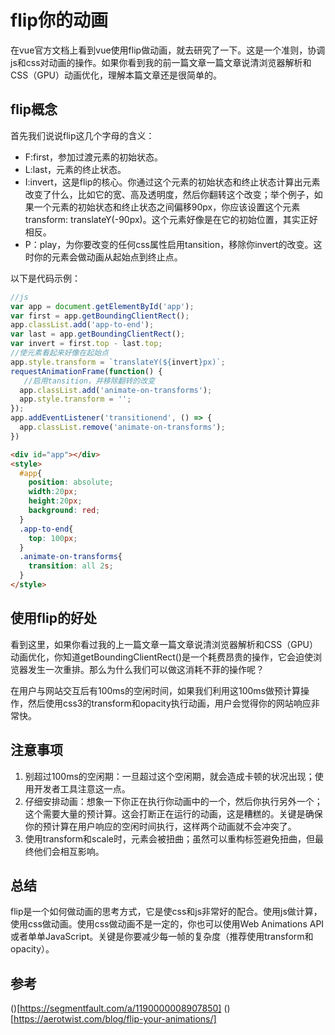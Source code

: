 # flip你的动画

在vue官方文档上看到vue使用flip做动画，就去研究了一下。这是一个准则，协调js和css对动画的操作。如果你看到我的前一篇文章一篇文章说清浏览器解析和CSS（GPU）动画优化，理解本篇文章还是很简单的。

## flip概念
首先我们说说flip这几个字母的含义：

- F:first，参加过渡元素的初始状态。
- L:last，元素的终止状态。
- I:invert，这是flip的核心。你通过这个元素的初始状态和终止状态计算出元素改变了什么，比如它的宽、高及透明度，然后你翻转这个改变；举个例子，如果一个元素的初始状态和终止状态之间偏移90px，你应该设置这个元素transform: translateY(-90px)。这个元素好像是在它的初始位置，其实正好相反。
- P：play，为你要改变的任何css属性启用tansition，移除你invert的改变。这时你的元素会做动画从起始点到终止点。

以下是代码示例：
```js
//js
var app = document.getElementById('app');
var first = app.getBoundingClientRect();
app.classList.add('app-to-end');
var last = app.getBoundingClientRect();
var invert = first.top - last.top;
//使元素看起来好像在起始点
app.style.transform = `translateY(${invert}px)`;
requestAnimationFrame(function() {
   //启用tansition，并移除翻转的改变
  app.classList.add('animate-on-transforms');
  app.style.transform = '';
});
app.addEventListener('transitionend', () => {
  app.classList.remove('animate-on-transforms');
})
```

```html
<div id="app"></div>
<style>
  #app{
    position: absolute;
    width:20px;
    height:20px;
    background: red;
  }
  .app-to-end{
    top: 100px;
  }
  .animate-on-transforms{
    transition: all 2s;
  }
</style>
```

## 使用flip的好处
看到这里，如果你看过我的上一篇文章一篇文章说清浏览器解析和CSS（GPU）动画优化，你知道getBoundingClientRect()是一个耗费昂贵的操作，它会迫使浏览器发生一次重排。那么为什么我们可以做这消耗不菲的操作呢？

在用户与网站交互后有100ms的空闲时间，如果我们利用这100ms做预计算操作，然后使用css3的transform和opacity执行动画，用户会觉得你的网站响应非常快。

## 注意事项

1. 别超过100ms的空闲期：一旦超过这个空闲期，就会造成卡顿的状况出现；使用开发者工具注意这一点。
2. 仔细安排动画：想象一下你正在执行你动画中的一个，然后你执行另外一个；这个需要大量的预计算。这会打断正在运行的动画，这是糟糕的。关键是确保你的预计算在用户响应的空闲时间执行，这样两个动画就不会冲突了。
3. 使用transform和scale时，元素会被扭曲；虽然可以重构标签避免扭曲，但最终他们会相互影响。

## 总结
flip是一个如何做动画的思考方式，它是使css和js非常好的配合。使用js做计算，使用css做动画。使用css做动画不是一定的，你也可以使用Web Animations API或者单单JavaScript。关键是你要减少每一帧的复杂度（推荐使用transform和opacity）。

## 参考
()[https://segmentfault.com/a/1190000008907850]
()[https://aerotwist.com/blog/flip-your-animations/]
